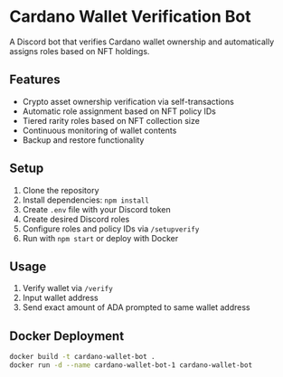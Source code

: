 
# Cardano Wallet Verification Bot

A Discord bot that verifies Cardano wallet ownership and automatically assigns roles based on NFT holdings.

## Features

- Crypto asset ownership verification via self-transactions
- Automatic role assignment based on NFT policy IDs
- Tiered rarity roles based on NFT collection size
- Continuous monitoring of wallet contents
- Backup and restore functionality

## Setup

1. Clone the repository
2. Install dependencies: `npm install`
3. Create `.env` file with your Discord token
4. Create desired Discord roles
5. Configure roles and policy IDs via `/setupverify`
6. Run with `npm start` or deploy with Docker

## Usage

1. Verify wallet via `/verify`
2. Input wallet address
3. Send exact amount of ADA prompted to same wallet address

## Docker Deployment

```bash
docker build -t cardano-wallet-bot .
docker run -d --name cardano-wallet-bot-1 cardano-wallet-bot